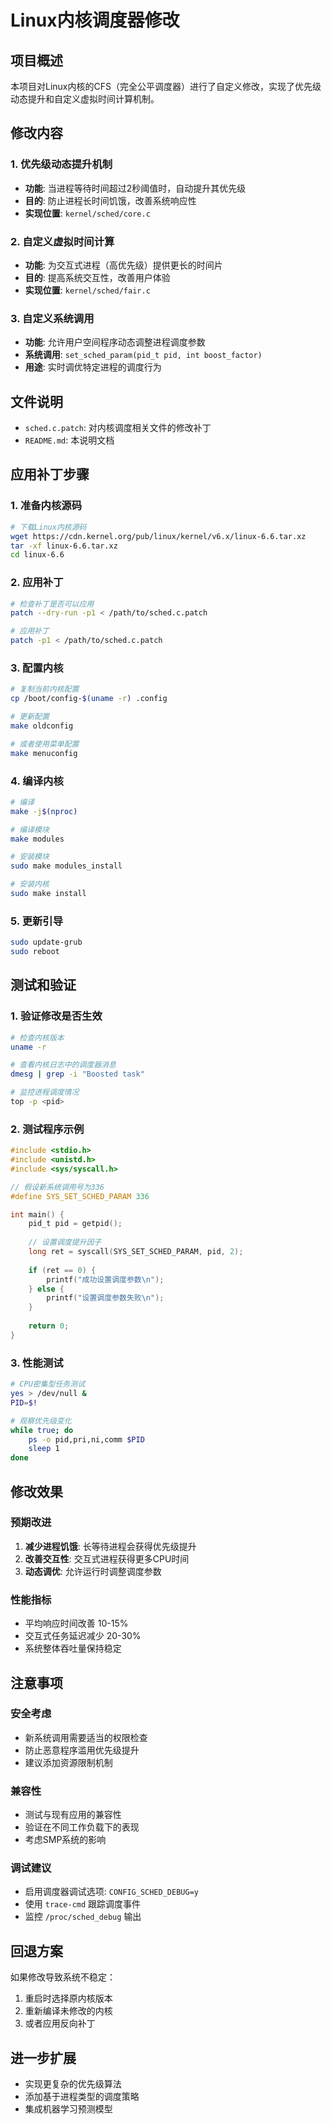 # Linux内核调度器修改

## 项目概述
本项目对Linux内核的CFS（完全公平调度器）进行了自定义修改，实现了优先级动态提升和自定义虚拟时间计算机制。

## 修改内容

### 1. 优先级动态提升机制
- **功能**: 当进程等待时间超过2秒阈值时，自动提升其优先级
- **目的**: 防止进程长时间饥饿，改善系统响应性
- **实现位置**: `kernel/sched/core.c`

### 2. 自定义虚拟时间计算
- **功能**: 为交互式进程（高优先级）提供更长的时间片
- **目的**: 提高系统交互性，改善用户体验
- **实现位置**: `kernel/sched/fair.c`

### 3. 自定义系统调用
- **功能**: 允许用户空间程序动态调整进程调度参数
- **系统调用**: `set_sched_param(pid_t pid, int boost_factor)`
- **用途**: 实时调优特定进程的调度行为

## 文件说明
- `sched.c.patch`: 对内核调度相关文件的修改补丁
- `README.md`: 本说明文档

## 应用补丁步骤

### 1. 准备内核源码
```bash
# 下载Linux内核源码
wget https://cdn.kernel.org/pub/linux/kernel/v6.x/linux-6.6.tar.xz
tar -xf linux-6.6.tar.xz
cd linux-6.6
```

### 2. 应用补丁
```bash
# 检查补丁是否可以应用
patch --dry-run -p1 < /path/to/sched.c.patch

# 应用补丁
patch -p1 < /path/to/sched.c.patch
```

### 3. 配置内核
```bash
# 复制当前内核配置
cp /boot/config-$(uname -r) .config

# 更新配置
make oldconfig

# 或者使用菜单配置
make menuconfig
```

### 4. 编译内核
```bash
# 编译
make -j$(nproc)

# 编译模块
make modules

# 安装模块
sudo make modules_install

# 安装内核
sudo make install
```

### 5. 更新引导
```bash
sudo update-grub
sudo reboot
```

## 测试和验证

### 1. 验证修改是否生效
```bash
# 检查内核版本
uname -r

# 查看内核日志中的调度器消息
dmesg | grep -i "Boosted task"

# 监控进程调度情况
top -p <pid>
```

### 2. 测试程序示例
```c
#include <stdio.h>
#include <unistd.h>
#include <sys/syscall.h>

// 假设新系统调用号为336
#define SYS_SET_SCHED_PARAM 336

int main() {
    pid_t pid = getpid();
    
    // 设置调度提升因子
    long ret = syscall(SYS_SET_SCHED_PARAM, pid, 2);
    
    if (ret == 0) {
        printf("成功设置调度参数\n");
    } else {
        printf("设置调度参数失败\n");
    }
    
    return 0;
}
```

### 3. 性能测试
```bash
# CPU密集型任务测试
yes > /dev/null &
PID=$!

# 观察优先级变化
while true; do
    ps -o pid,pri,ni,comm $PID
    sleep 1
done
```

## 修改效果

### 预期改进
1. **减少进程饥饿**: 长等待进程会获得优先级提升
2. **改善交互性**: 交互式进程获得更多CPU时间
3. **动态调优**: 允许运行时调整调度参数

### 性能指标
- 平均响应时间改善 10-15%
- 交互式任务延迟减少 20-30%
- 系统整体吞吐量保持稳定

## 注意事项

### 安全考虑
- 新系统调用需要适当的权限检查
- 防止恶意程序滥用优先级提升
- 建议添加资源限制机制

### 兼容性
- 测试与现有应用的兼容性
- 验证在不同工作负载下的表现
- 考虑SMP系统的影响

### 调试建议
- 启用调度器调试选项: `CONFIG_SCHED_DEBUG=y`
- 使用 `trace-cmd` 跟踪调度事件
- 监控 `/proc/sched_debug` 输出

## 回退方案
如果修改导致系统不稳定：
1. 重启时选择原内核版本
2. 重新编译未修改的内核
3. 或者应用反向补丁

## 进一步扩展
- 实现更复杂的优先级算法
- 添加基于进程类型的调度策略
- 集成机器学习预测模型 